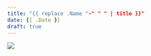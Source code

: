 ```yaml
---
title: "{{ replace .Name "-" " " | title }}"
date: {{ .Date }}
draft: true
---
```



![](https://airing.ursb.me/image/blog/mp-airing.jpg)

<div id="cusdis_thread"
  data-host="https://weekly-cusdis-112rn6ur3-airingursb.vercel.app"
  data-app-id="0c69b8e2-fd45-4e60-b538-278d08523d0d"
  data-page-id="1"
  data-page-url="http://weekly.ursb.me/posts/weekly-1/"
  data-page-title="weekly-1"
></div>